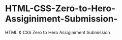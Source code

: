 # HTML-CSS-Zero-to-Hero-Assiginiment-Submission-
HTML &amp; CSS Zero to Hero Assiginiment Submission  
